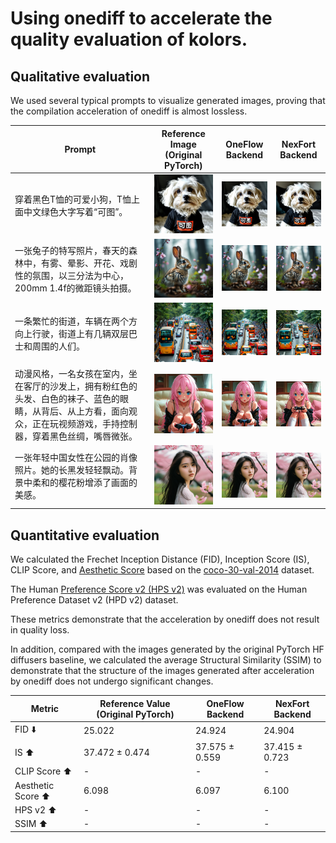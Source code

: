# Using onediff to accelerate the quality evaluation of kolors.


## Qualitative evaluation

We used several typical prompts to visualize generated images, proving that the compilation acceleration of onediff is almost lossless.

| Prompt | Reference Image (Original PyTorch) | OneFlow Backend | NexFort Backend |
|--------|-----------------|----------------|-----------------|
| 穿着黑色T恤的可爱小狗，T恤上面中文绿色大字写着“可图”。 | <img src="./asset/kolors_01.png" width="150px"> | <img src="./asset/kolors_oneflow_compile_01.png" width="150px"> | <img src="./asset/kolors_nexfort_compile_01.png" width="150px"> |
| 一张兔子的特写照片，春天的森林中，有雾、晕影、开花、戏剧性的氛围，以三分法为中心，200mm 1.4f的微距镜头拍摄。 | <img src="./asset/kolors_02.png" width="150px"> | <img src="./asset/kolors_oneflow_compile_02.png" width="150px"> | <img src="./asset/kolors_nexfort_compile_02.png" width="150px"> |
| 一条繁忙的街道，车辆在两个方向上行驶，街道上有几辆双层巴士和周围的人们。 | <img src="./asset/kolors_03.png" width="150px"> | <img src="./asset/kolors_oneflow_compile_03.png" width="150px"> | <img src="./asset/kolors_nexfort_compile_03.png" width="150px"> |
| 动漫风格，一名女孩在室内，坐在客厅的沙发上，拥有粉红色的头发、白色的袜子、蓝色的眼睛，从背后、从上方看，面向观众，正在玩视频游戏，手持控制器，穿着黑色丝绸，嘴唇微张。 | <img src="./asset/kolors_04.png" width="150px"> | <img src="./asset/kolors_oneflow_compile_04.png" width="150px"> | <img src="./asset/kolors_nexfort_compile_04.png" width="150px"> |
| 一张年轻中国女性在公园的肖像照片。她的长黑发轻轻飘动。背景中柔和的樱花粉增添了画面的美感。 | <img src="./asset/kolors_05.png" width="150px"> | <img src="./asset/kolors_oneflow_compile_05.png" width="150px"> | <img src="./asset/kolors_nexfort_compile_05.png" width="150px"> |



## Quantitative evaluation


We calculated the Frechet Inception Distance (FID), Inception Score (IS), CLIP Score, and [Aesthetic Score](https://github.com/christophschuhmann/improved-aesthetic-predictor) based on the [coco-30-val-2014](https://huggingface.co/datasets/sayakpaul/coco-30-val-2014) dataset.

The Human [Preference Score v2 (HPS v2)](https://github.com/tgxs002/HPSv2) was evaluated on the Human Preference Dataset v2 (HPD v2) dataset.

These metrics demonstrate that the acceleration by onediff does not result in quality loss.

In addition, compared with the images generated by the original PyTorch HF diffusers baseline, we calculated the average Structural Similarity (SSIM) to demonstrate that the structure of the images generated after acceleration by onediff does not undergo significant changes.


| Metric            | Reference Value (Original PyTorch) | OneFlow Backend | NexFort Backend |
|-------------------|------------------------------------|-----------------|-----------------|
| FID ⬇️              | 25.022                             | 24.924          | 24.904          |
| IS ⬆️               | 37.472 ± 0.474                     | 37.575 ± 0.559  | 37.415 ± 0.723  |
| CLIP Score ⬆️        | -                                  | -               | -               |
| Aesthetic Score ⬆️   | 6.098                              | 6.097           | 6.100           |
| HPS v2 ⬆️            | -                                  | -               | -               |
| SSIM ⬆️              | -                                  | -               | -               |
